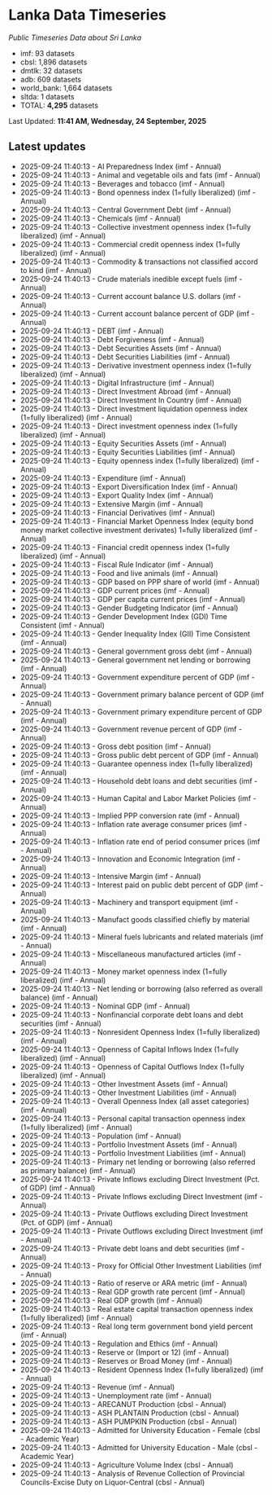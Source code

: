 # Lanka Data Timeseries
*Public Timeseries Data about Sri Lanka*

* imf: 93 datasets
* cbsl: 1,896 datasets
* dmtlk: 32 datasets
* adb: 609 datasets
* world_bank: 1,664 datasets
* sltda: 1 datasets
* TOTAL: **4,295** datasets

Last Updated: **11:41 AM, Wednesday, 24 September, 2025**

## Latest updates

* 2025-09-24 11:40:13 - AI Preparedness Index (imf - Annual)
* 2025-09-24 11:40:13 - Animal and vegetable oils and fats (imf - Annual)
* 2025-09-24 11:40:13 - Beverages and tobacco (imf - Annual)
* 2025-09-24 11:40:13 - Bond openness index (1=fully liberalized) (imf - Annual)
* 2025-09-24 11:40:13 - Central Government Debt (imf - Annual)
* 2025-09-24 11:40:13 - Chemicals (imf - Annual)
* 2025-09-24 11:40:13 - Collective investment openness index (1=fully liberalized) (imf - Annual)
* 2025-09-24 11:40:13 - Commercial credit openness index (1=fully liberalized) (imf - Annual)
* 2025-09-24 11:40:13 - Commodity & transactions not classified accord to kind (imf - Annual)
* 2025-09-24 11:40:13 - Crude materials inedible except fuels (imf - Annual)
* 2025-09-24 11:40:13 - Current account balance U.S. dollars (imf - Annual)
* 2025-09-24 11:40:13 - Current account balance percent of GDP (imf - Annual)
* 2025-09-24 11:40:13 - DEBT (imf - Annual)
* 2025-09-24 11:40:13 - Debt Forgiveness (imf - Annual)
* 2025-09-24 11:40:13 - Debt Securities Assets (imf - Annual)
* 2025-09-24 11:40:13 - Debt Securities Liabilities (imf - Annual)
* 2025-09-24 11:40:13 - Derivative investment openness index (1=fully liberalized) (imf - Annual)
* 2025-09-24 11:40:13 - Digital Infrastructure (imf - Annual)
* 2025-09-24 11:40:13 - Direct Investment Abroad (imf - Annual)
* 2025-09-24 11:40:13 - Direct Investment In Country (imf - Annual)
* 2025-09-24 11:40:13 - Direct investment liquidation openness index (1=fully liberalized) (imf - Annual)
* 2025-09-24 11:40:13 - Direct investment openness index (1=fully liberalized) (imf - Annual)
* 2025-09-24 11:40:13 - Equity Securities Assets (imf - Annual)
* 2025-09-24 11:40:13 - Equity Securities Liabilities (imf - Annual)
* 2025-09-24 11:40:13 - Equity openness index (1=fully liberalized) (imf - Annual)
* 2025-09-24 11:40:13 - Expenditure (imf - Annual)
* 2025-09-24 11:40:13 - Export Diversification Index (imf - Annual)
* 2025-09-24 11:40:13 - Export Quality Index (imf - Annual)
* 2025-09-24 11:40:13 - Extensive Margin (imf - Annual)
* 2025-09-24 11:40:13 - Financial Derivatives (imf - Annual)
* 2025-09-24 11:40:13 - Financial Market Openness Index (equity bond money market collective investment derivates) 1=fully liberalized (imf - Annual)
* 2025-09-24 11:40:13 - Financial credit openness index (1=fully liberalized) (imf - Annual)
* 2025-09-24 11:40:13 - Fiscal Rule Indicator (imf - Annual)
* 2025-09-24 11:40:13 - Food and live animals (imf - Annual)
* 2025-09-24 11:40:13 - GDP based on PPP share of world (imf - Annual)
* 2025-09-24 11:40:13 - GDP current prices (imf - Annual)
* 2025-09-24 11:40:13 - GDP per capita current prices (imf - Annual)
* 2025-09-24 11:40:13 - Gender Budgeting Indicator (imf - Annual)
* 2025-09-24 11:40:13 - Gender Development Index (GDI) Time Consistent (imf - Annual)
* 2025-09-24 11:40:13 - Gender Inequality Index (GII) Time Consistent (imf - Annual)
* 2025-09-24 11:40:13 - General government gross debt (imf - Annual)
* 2025-09-24 11:40:13 - General government net lending or borrowing (imf - Annual)
* 2025-09-24 11:40:13 - Government expenditure percent of GDP (imf - Annual)
* 2025-09-24 11:40:13 - Government primary balance percent of GDP (imf - Annual)
* 2025-09-24 11:40:13 - Government primary expenditure percent of GDP (imf - Annual)
* 2025-09-24 11:40:13 - Government revenue percent of GDP (imf - Annual)
* 2025-09-24 11:40:13 - Gross debt position (imf - Annual)
* 2025-09-24 11:40:13 - Gross public debt percent of GDP (imf - Annual)
* 2025-09-24 11:40:13 - Guarantee openness index (1=fully liberalized) (imf - Annual)
* 2025-09-24 11:40:13 - Household debt loans and debt securities (imf - Annual)
* 2025-09-24 11:40:13 - Human Capital and Labor Market Policies (imf - Annual)
* 2025-09-24 11:40:13 - Implied PPP conversion rate (imf - Annual)
* 2025-09-24 11:40:13 - Inflation rate average consumer prices (imf - Annual)
* 2025-09-24 11:40:13 - Inflation rate end of period consumer prices (imf - Annual)
* 2025-09-24 11:40:13 - Innovation and Economic Integration (imf - Annual)
* 2025-09-24 11:40:13 - Intensive Margin (imf - Annual)
* 2025-09-24 11:40:13 - Interest paid on public debt percent of GDP (imf - Annual)
* 2025-09-24 11:40:13 - Machinery and transport equipment (imf - Annual)
* 2025-09-24 11:40:13 - Manufact goods classified chiefly by material (imf - Annual)
* 2025-09-24 11:40:13 - Mineral fuels lubricants and related materials (imf - Annual)
* 2025-09-24 11:40:13 - Miscellaneous manufactured articles (imf - Annual)
* 2025-09-24 11:40:13 - Money market openness index (1=fully liberalized) (imf - Annual)
* 2025-09-24 11:40:13 - Net lending or borrowing (also referred as overall balance) (imf - Annual)
* 2025-09-24 11:40:13 - Nominal GDP (imf - Annual)
* 2025-09-24 11:40:13 - Nonfinancial corporate debt loans and debt securities (imf - Annual)
* 2025-09-24 11:40:13 - Nonresident Openness Index (1=fully liberalized) (imf - Annual)
* 2025-09-24 11:40:13 - Openness of Capital Inflows Index (1=fully liberalized) (imf - Annual)
* 2025-09-24 11:40:13 - Openness of Capital Outflows Index (1=fully liberalized) (imf - Annual)
* 2025-09-24 11:40:13 - Other Investment Assets (imf - Annual)
* 2025-09-24 11:40:13 - Other Investment Liabilities (imf - Annual)
* 2025-09-24 11:40:13 - Overall Openness Index (all asset categories) (imf - Annual)
* 2025-09-24 11:40:13 - Personal capital transaction openness index (1=fully liberalized) (imf - Annual)
* 2025-09-24 11:40:13 - Population (imf - Annual)
* 2025-09-24 11:40:13 - Portfolio Investment Assets (imf - Annual)
* 2025-09-24 11:40:13 - Portfolio Investment Liabilities (imf - Annual)
* 2025-09-24 11:40:13 - Primary net lending or borrowing (also referred as primary balance) (imf - Annual)
* 2025-09-24 11:40:13 - Private Inflows excluding Direct Investment (Pct. of GDP) (imf - Annual)
* 2025-09-24 11:40:13 - Private Inflows excluding Direct Investment (imf - Annual)
* 2025-09-24 11:40:13 - Private Outflows excluding Direct Investment (Pct. of GDP) (imf - Annual)
* 2025-09-24 11:40:13 - Private Outflows excluding Direct Investment (imf - Annual)
* 2025-09-24 11:40:13 - Private debt loans and debt securities (imf - Annual)
* 2025-09-24 11:40:13 - Proxy for Official Other Investment Liabilities (imf - Annual)
* 2025-09-24 11:40:13 - Ratio of reserve or ARA metric (imf - Annual)
* 2025-09-24 11:40:13 - Real GDP growth rate percent (imf - Annual)
* 2025-09-24 11:40:13 - Real GDP growth (imf - Annual)
* 2025-09-24 11:40:13 - Real estate capital transaction openness index (1=fully liberalized) (imf - Annual)
* 2025-09-24 11:40:13 - Real long term government bond yield percent (imf - Annual)
* 2025-09-24 11:40:13 - Regulation and Ethics (imf - Annual)
* 2025-09-24 11:40:13 - Reserve or (Import or 12) (imf - Annual)
* 2025-09-24 11:40:13 - Reserves or Broad Money (imf - Annual)
* 2025-09-24 11:40:13 - Resident Openness Index (1=fully liberalized) (imf - Annual)
* 2025-09-24 11:40:13 - Revenue (imf - Annual)
* 2025-09-24 11:40:13 - Unemployment rate (imf - Annual)
* 2025-09-24 11:40:13 - ARECANUT Production (cbsl - Annual)
* 2025-09-24 11:40:13 - ASH PLANTAIN Production (cbsl - Annual)
* 2025-09-24 11:40:13 - ASH PUMPKIN Production (cbsl - Annual)
* 2025-09-24 11:40:13 - Admitted for University Education - Female (cbsl - Academic Year)
* 2025-09-24 11:40:13 - Admitted for University Education - Male (cbsl - Academic Year)
* 2025-09-24 11:40:13 - Agriculture Volume Index (cbsl - Annual)
* 2025-09-24 11:40:13 - Analysis of Revenue Collection of Provincial Councils-Excise Duty on Liquor-Central (cbsl - Annual)